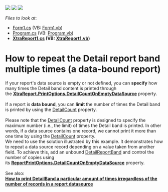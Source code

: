 <!-- default badges list -->
![](https://img.shields.io/endpoint?url=https://codecentral.devexpress.com/api/v1/VersionRange/128603106/14.2.5%2B)
[![](https://img.shields.io/badge/Open_in_DevExpress_Support_Center-FF7200?style=flat-square&logo=DevExpress&logoColor=white)](https://supportcenter.devexpress.com/ticket/details/T210911)
[![](https://img.shields.io/badge/📖_How_to_use_DevExpress_Examples-e9f6fc?style=flat-square)](https://docs.devexpress.com/GeneralInformation/403183)
<!-- default badges end -->
<!-- default file list -->
*Files to look at*:

* [Form1.cs](./CS/dxSample/Form1.cs) (VB: [Form1.vb](./VB/dxSample/Form1.vb))
* [Program.cs](./CS/dxSample/Program.cs) (VB: [Program.vb](./VB/dxSample/Program.vb))
* **[XtraReport1.cs](./CS/dxSample/XtraReport1.cs) (VB: [XtraReport1.vb](./VB/dxSample/XtraReport1.vb))**
<!-- default file list end -->
# How to repeat the Detail report band multiple times (a data-bound report)


If your report's data source is empty or not defined, you can <strong>specify</strong> how many times the Detail band content is printed through the <strong><a href="https://documentation.devexpress.com/#XtraReports/DevExpressXtraReportsUIReportPrintOptions_DetailCountOnEmptyDataSourcetopic">XtraReport.PrintOptions.DetailCountOnEmptyDataSource</a></strong> property.<br><br>If a report is<strong> data bound</strong>, you can <strong>limit </strong>the number of times the Detail band is printed by using the <a href="https://documentation.devexpress.com/XtraReports/DevExpressXtraReportsUIReportPrintOptions_DetailCounttopic.aspx">DetailCount</a> property.<br><br>Please note that the <a href="https://documentation.devexpress.com/XtraReports/DevExpressXtraReportsUIReportPrintOptions_DetailCounttopic.aspx">DetailCount</a> property is designed to specify the maximum number (i.e., the limit) of times the Detail band is printed. In other words, if a data source contains one record, we cannot print it more than one time by using the <a href="https://documentation.devexpress.com/XtraReports/DevExpressXtraReportsUIReportPrintOptions_DetailCounttopic.aspx">DetailCount</a> property. <br>We need to use the solution illustrated by this example. It demonstrates how to repeat a data source record depending on a value taken from another field. To achieve this, add an unbound <a href="https://documentation.devexpress.com/#XtraReports/clsDevExpressXtraReportsUIDetailReportBandtopic">DetailReportBand</a> and control the number of copies using its <strong><a href="https://documentation.devexpress.com/#XtraReports/DevExpressXtraReportsUIReportPrintOptions_DetailCountOnEmptyDataSourcetopic">ReportPrintOptions.DetailCountOnEmptyDataSource</a></strong> property.<br><br>See also: <br><strong><a href="https://www.devexpress.com/Support/Center/p/E3740">How to print DetailBand a particular amount of times irregardless of the number of records in a report datasource</a></strong>

<br/>


